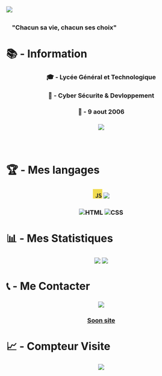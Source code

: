 ### <img src="https://cdn.discordapp.com/attachments/864281732257939457/864923800150999060/image1.gif">
### <h3> ㅤ"Chacun sa vie, chacun ses choix"</h3>
### <h1>📚 - Information</h1>
### <p align="center">🎓 - Lycée Général et Technologique</p>
### <p align="center">🎴 - Cyber Sécurite & Devloppement </p>
### <p align="center">🎁 - 9 aout 2006</p>
### <p align="center"><img src="https://discord.c99.nl/widget/theme-2/846191293536665631.png" style="max-width:100%;"></p>
### <br>
### <h1>🏆 - Mes langages</h1>
### <p align="center"> <img height="25" src="https://raw.githubusercontent.com/github/explore/80688e429a7d4ef2fca1e82350fe8e3517d3494d/topics/javascript/javascript.png">    <img height="25" src="https://upload.wikimedia.org/wikipedia/commons/thumb/c/c3/Python-logo-notext.svg/1024px-Python-logo-notext.svg.png"> </p>
### <p align="center"><img src="https://camo.githubusercontent.com/c8d13e1c596a6726b1da8475a9299fac133f95ef009083b48be01f975a44987e/68747470733a2f2f696d672e736869656c64732e696f2f62616467652f2d48544d4c2d3035313232413f7374796c653d666c6174266c6f676f3d48544d4c35" alt="HTML" data-canonical-src="https://img.shields.io/badge/-HTML-05122A?style=flat&amp;logo=HTML5" style="max-width:100%;">      <img src="https://camo.githubusercontent.com/d738d76484d50c8345c2d01e39364b707285bc7936140858e7909dfe6424efb2/68747470733a2f2f696d672e736869656c64732e696f2f62616467652f2d4353532d3035313232413f7374796c653d666c6174266c6f676f3d43535333266c6f676f436f6c6f723d313537324236" alt="CSS" data-canonical-src="https://img.shields.io/badge/-CSS-05122A?style=flat&amp;logo=CSS3&amp;logoColor=1572B6" style="max-width:100%;"></p>
### <h1>📊 - Mes Statistiques</h1>
### <p align="center"><img height="180em" src="https://github-readme-stats-eight-theta.vercel.app/api?username=Ako-fr&amp;show_icons=true&amp;theme=react&amp;include_all_commits=true&amp;locale=fr" style="max-width:100%;"> <img height="150em" src="https://github-readme-stats-eight-theta.vercel.app/api/top-langs/?username=Ako-fr&amp;layout=compact&amp;langs_count=8&amp;theme=react&amp;locale=fr" style="max-width:100%;"></p>

### <h1>📞 - Me Contacter</h1> 
### <p align="center"> <img src="https://img.shields.io/badge/>Ako’%237882-D14836?style=flat&amp;logo=Discord&amp;logoColor=blue&amp;color=9cf" style="max-width:100%;"> <br> <br> <a href="https://google.com">Soon site</a>
</p>

### <h1>📈 - Compteur Visite</h1>
<p align="center"> 
  <img src="https://profile-counter.glitch.me/Ako-fr/count.svg" />
</p>
